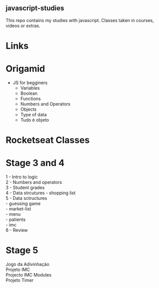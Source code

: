 ## javascript-studies

This repo contains my studies with javascript. Classes taken in courses, videos or extras.

# Links


# Origamid

- JS for begginers
    - Variables
    - Boolean
    - Functions
    - Numbers and Operators
    - Objects
    - Type of data
    - Tudo é objeto

# Rocketseat Classes
# Stage 3 and 4

1 - Intro to logic <br>
2 - Numbers and operators <br>
3 - Student grades <br>
4 - Data strcutures - shopping list <br>
5 - Data sctructures <br>
    - guessing game <br>
    - market-list <br>
    - menu <br>
    - patients <br>
    - imc <br>
6 - Review

# Stage 5

Jogo da Adivinhação  <br>
Projeto IMC  <br>
Projecto IMC Modules <br>
Projeto Timer


